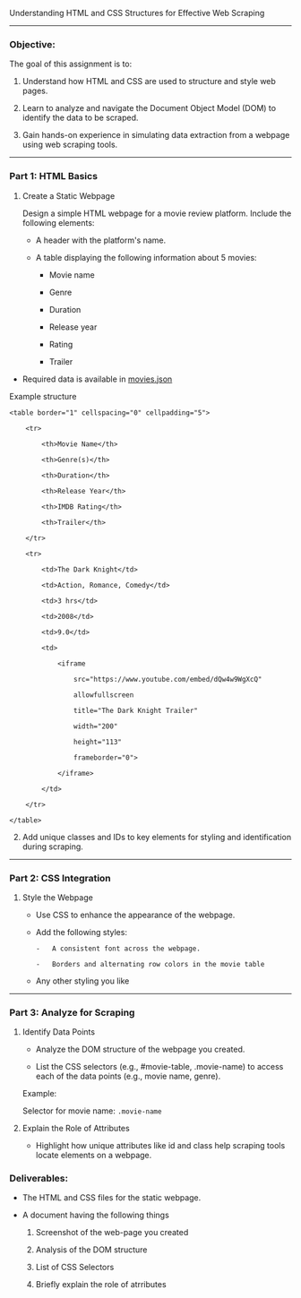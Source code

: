 Understanding HTML and CSS Structures for Effective Web Scraping

* * * * *

### Objective:

The goal of this assignment is to:

1.  Understand how HTML and CSS are used to structure and style web pages.

2.  Learn to analyze and navigate the Document Object Model (DOM) to identify the data to be scraped.

3.  Gain hands-on experience in simulating data extraction from a webpage using web scraping tools.

* * * * *

### Part 1: HTML Basics

1.  Create a Static Webpage

     Design a simple HTML webpage for a movie review platform. Include the following elements:

     - A header with the platform's name.


     - A table displaying the following information about 5 movies:

        - Movie name

        -   Genre

        -   Duration

        -   Release year

        -   Rating

        -   Trailer

-   Required data is available in  [movies.json](./movies.json)

Example structure
```
<table border="1" cellspacing="0" cellpadding="5">

    <tr>

        <th>Movie Name</th>

        <th>Genre(s)</th>

        <th>Duration</th>

        <th>Release Year</th>

        <th>IMDB Rating</th>

        <th>Trailer</th>

    </tr>

    <tr>

        <td>The Dark Knight</td>

        <td>Action, Romance, Comedy</td>

        <td>3 hrs</td>

        <td>2008</td>

        <td>9.0</td>

        <td>

            <iframe 

                src="https://www.youtube.com/embed/dQw4w9WgXcQ" 

                allowfullscreen 

                title="The Dark Knight Trailer" 

                width="200" 

                height="113" 

                frameborder="0">

            </iframe>

        </td>

    </tr>

</table>
```

2.  Add unique classes and IDs to key elements for styling and identification during scraping.

* * * * *

### Part 2: CSS Integration

1.  Style the Webpage

    -   Use CSS to enhance the appearance of the webpage.

    -   Add the following styles:

            -   A consistent font across the webpage.

            -   Borders and alternating row colors in the movie table

    -   Any other styling you like

* * * * *

### Part 3: Analyze for Scraping

1.  Identify Data Points

    -   Analyze the DOM structure of the webpage you created.

    -   List the CSS selectors (e.g., #movie-table, .movie-name) to access each of the data points (e.g., movie name, genre).

    Example:

    Selector for movie name: `.movie-name`

2.  Explain the Role of Attributes

    -   Highlight how unique attributes like id and class help scraping tools locate elements on a webpage.

### Deliverables:

-   The HTML and CSS files for the static webpage.

-   A document having the following things

    1.  Screenshot of the web-page you created
    
    2.  Analysis of the DOM structure
    
    3.  List of CSS Selectors
    
    4.  Briefly explain the role of atrributes